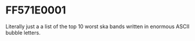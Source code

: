 # FF571E0001
Literally just a a list of the top 10 worst ska bands written in enormous ASCII bubble letters.
